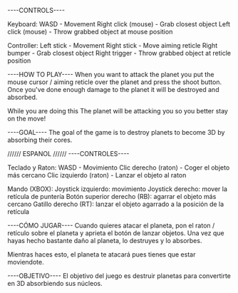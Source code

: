 ----CONTROLS----

Keyboard:
WASD - Movement
Right click (mouse) - Grab closest object
Left click (mouse) - Throw grabbed object at mouse position

Controller:
Left stick - Movement
Right stick - Move aiming reticle
Right bumper - Grab closest object
Right trigger - Throw grabbed object at reticle position

----HOW TO PLAY----
When you want to attack the planet you put the mouse cursor / aiming reticle over the planet and press the shoot button.
Once you've done enough damage to the planet it will be destroyed and absorbed.

While you are doing this The planet will be attacking you so you better stay on the move!

----GOAL----
The goal of the game is to destroy planets to become 3D by absorbing their cores.



////// ESPANOL //////
----CONTROLES----

Teclado y Raton:
WASD - Movimiento
Clic derecho (raton) - Coger el objeto más cercano
Clic izquierdo (raton) - Lanzar el objeto al raton

Mando (XBOX):
Joystick izquierdo: movimiento
Joystick derecho: mover la retícula de puntería
Botón superior derecho (RB): agarrar el objeto más cercano
Gatillo derecho (RT): lanzar el objeto agarrado a la posición de la retícula


----CÓMO JUGAR----
Cuando quieres atacar el planeta, pon el raton / retículo sobre el planeta y aprieta el botón de lanzar objetos.
Una vez que hayas hecho bastante daño al planeta, lo destruyes y lo absorbes.

Mientras haces esto, el planeta te atacará pues tienes que estar moviendote.

----OBJETIVO----
El objetivo del juego es destruir planetas para convertirte en 3D absorbiendo sus núcleos.


